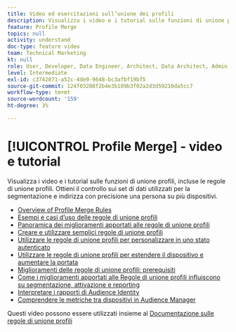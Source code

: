 ```yaml
---
title: Video ed esercitazioni sull’unione dei profili
description: Visualizza i video e i tutorial sulle funzioni di unione profili, incluse le regole di unione profili. Ottieni il controllo sui set di dati utilizzati per la segmentazione e indirizza con precisione una persona su più dispositivi.
feature: Profile Merge
topics: null
activity: understand
doc-type: feature video
team: Technical Marketing
kt: null
role: User, Developer, Data Engineer, Architect, Data Architect, Admin, Leader
level: Intermediate
exl-id: c3742871-a52c-4de9-9648-bc3afbf19bf5
source-git-commit: 124f03208f2b4e3b109b3f02a2d3d59210da5cc7
workflow-type: tm+mt
source-wordcount: '159'
ht-degree: 3%

---
```


# [!UICONTROL Profile Merge] - video e tutorial

Visualizza i video e i tutorial sulle funzioni di unione profili, incluse le regole di unione profili. Ottieni il controllo sui set di dati utilizzati per la segmentazione e indirizza con precisione una persona su più dispositivi.

* [Overview of Profile Merge Rules](overview-of-profile-merge-rules.md)
* [Esempi e casi d’uso delle regole di unione profili](profile-merge-rule-examples-and-use-cases.md)
* [Panoramica dei miglioramenti apportati alle regole di unione profili](overview-of-profile-merge-rule-enhancements.md)
* [Creare e utilizzare semplici regole di unione profili](creating-and-using-simple-profile-merge-rules.md)
* [Utilizzare le regole di unione profili per personalizzare in uno stato autenticato](using-profile-merge-rules-to-personalize-in-an-authenticated-state.md)
* [Utilizzare le regole di unione profili per estendere il dispositivo e aumentare la portata](using-profile-merge-rules-for-device-extension-and-increased-reach.md)
* [Miglioramenti delle regole di unione profili: prerequisiti](profile-merge-rule-enhancements-pre-requisites.md)
* [Come i miglioramenti apportati alle Regole di unione profili influiscono su segmentazione, attivazione e reporting](how-profile-merge-rule-enhancements-impact-segmentation-activation-and-reporting.md)
* [Interpretare i rapporti di Audience Identity](interpret-audience-identity-reporting.md)
* [Comprendere le metriche tra dispositivi in Audience Manager](understanding-cross-device-metrics-in-audience-manager.md)

Questi video possono essere utilizzati insieme al [Documentazione sulle regole di unione profili](https://experienceleague.adobe.com/docs/audience-manager/user-guide/features/profile-merge-rules/merge-rules-overview.html)
